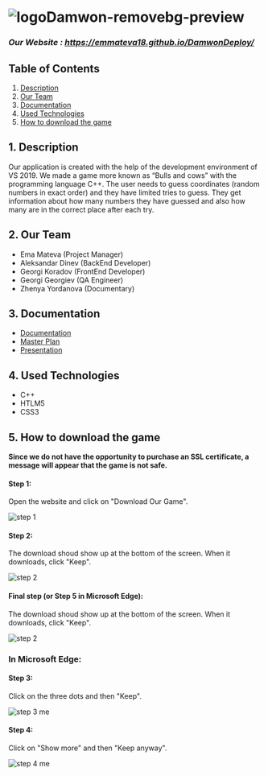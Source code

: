 # ![logoDamwon-removebg-preview](https://user-images.githubusercontent.com/58329141/104249349-eed76d80-5473-11eb-821d-ecc0ea594277.png)
### <i>Our Website : https://emmateva18.github.io/DamwonDeploy/</i>

## Table of Contents
1. [Description](#desc)
2. [Our Team](#team)
3. [Documentation](#documentation)
4. [Used Technologies](#technologies)
5. [How to download the game](#howToDownload)

<a name="desc"></a>
## 1. Description
Our application is created with the help of the development environment of VS 2019. We made a game more known as “Bulls and cows” with the programming language C++. The user needs to guess coordinates (random numbers in exact order) and they have limited tries to guess. They get information about how many numbers they have guessed and also how many are in the correct place after each try.
<a name="team"></a>
## 2. Our Team
- Ema Mateva (Project Manager)
- Aleksandar Dinev (BackEnd Developer)
- Georgi Koradov (FrontEnd Developer)
- Georgi Georgiev (QA Engineer)
- Zhenya Yordanova (Documentary)

<a name="documentation"></a>
## 3. Documentation
* [Documentation](https://codingburgas-my.sharepoint.com/:w:/g/personal/emmateva18_codingburgas_bg/EUIEaxfoIR1AoCMC8E7u4IkBxT4r1oHaHuYMGRcySBId3w?rtime=8WCRTc-22Eg)
* [Master Plan](https://codingburgas-my.sharepoint.com/:w:/g/personal/emmateva18_codingburgas_bg/EXB_1UvwkHZDuAD_yxGqeNoBlSOLPofqsyfKhv-FPbac1A?e=61gLVn)
* [Presentation]()

<a name="technologies"></a>

## 4. Used Technologies
* C++
* HTLM5
* CSS3

<a name="howToDownload"></a>
## 5. How to download the game
<b> Since we do not have the opportunity to purchase an SSL certificate, a message will appear that the game is not safe.</b>
<h4>Step 1:</h4>

Open the website and click on "Download Our Game".

![step 1](https://user-images.githubusercontent.com/58329141/104287905-cb3a1480-54bf-11eb-9bd5-75c972b646ca.jpg)

<h4>Step 2:</h4>

The download shoud show up at the bottom of the screen. When it downloads, click "Keep".

![step 2](https://user-images.githubusercontent.com/58329141/104288628-bb6f0000-54c0-11eb-917d-18a397d912a4.jpg)

<h4>Final step (or Step 5 in Microsoft Edge): </h4>

The download shoud show up at the bottom of the screen. When it downloads, click "Keep".

![step 2](https://user-images.githubusercontent.com/58329141/104288628-bb6f0000-54c0-11eb-917d-18a397d912a4.jpg)

<h3> In Microsoft Edge:</h3>
<h4>Step 3:</h4>

Click on the three dots and then "Keep".

![step 3 me](https://user-images.githubusercontent.com/58329141/104289117-67b0e680-54c1-11eb-81ab-c7d4c0f21947.jpg)

<h4>Step 4:</h4>

Click on "Show more" and then "Keep anyway".

![step 4 me](https://user-images.githubusercontent.com/58329141/104291320-11917280-54c4-11eb-916a-8dffd166efd1.jpg)
